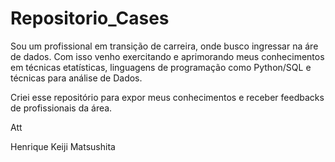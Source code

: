 # Repositorio_Cases

Sou um profissional em transição de carreira, onde busco ingressar na áre de dados.
Com isso venho exercitando e aprimorando meus conhecimentos em técnicas etatísticas,
linguagens de programação como Python/SQL e técnicas para análise de Dados.

Criei esse repositório para expor meus conhecimentos e receber feedbacks de profissionais
da área.

Att

Henrique Keiji Matsushita
